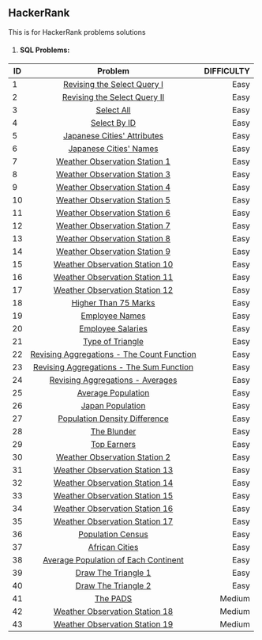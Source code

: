 ## HackerRank
This is for HackerRank problems solutions

1. #### SQL Problems:

| ID     | Problem                                                                                                | DIFFICULTY  |
| -------|:------------------------------------------------------------------------------------------------------:| -----------:|
| 1      | [Revising the Select Query I](https://www.hackerrank.com/challenges/revising-the-select-query)         | Easy        |
| 2      | [Revising the Select Query II](https://www.hackerrank.com/challenges/revising-the-select-query-2)      | Easy        |
| 3      | [Select All](https://www.hackerrank.com/challenges/select-all-sql)                                     | Easy        |
| 4      | [Select By ID](https://www.hackerrank.com/challenges/select-by-id)                                     | Easy        |
| 5      | [Japanese Cities' Attributes](https://www.hackerrank.com/challenges/japanese-cities-attributes)        | Easy        |
| 6      | [Japanese Cities' Names](https://www.hackerrank.com/challenges/japanese-cities-name)                   | Easy        |
| 7      | [Weather Observation Station 1](https://www.hackerrank.com/challenges/weather-observation-station-1)   | Easy        |
| 8      | [Weather Observation Station 3](https://www.hackerrank.com/challenges/weather-observation-station-3)   | Easy        |
| 9      | [Weather Observation Station 4](https://www.hackerrank.com/challenges/weather-observation-station-4)   | Easy        |
| 10     | [Weather Observation Station 5](https://www.hackerrank.com/challenges/weather-observation-station-5)   | Easy        |
| 11     | [Weather Observation Station 6](https://www.hackerrank.com/challenges/weather-observation-station-6)   | Easy        |
| 12     | [Weather Observation Station 7](https://www.hackerrank.com/challenges/weather-observation-station-7)   | Easy        |
| 13     | [Weather Observation Station 8](https://www.hackerrank.com/challenges/weather-observation-station-8)   | Easy        |
| 14     | [Weather Observation Station 9](https://www.hackerrank.com/challenges/weather-observation-station-9)   | Easy        |
| 15     | [Weather Observation Station 10](https://www.hackerrank.com/challenges/weather-observation-station-10) | Easy        |
| 16     | [Weather Observation Station 11](https://www.hackerrank.com/challenges/weather-observation-station-11) | Easy        |
| 17     | [Weather Observation Station 12](https://www.hackerrank.com/challenges/weather-observation-station-12) | Easy        |
| 18     | [Higher Than 75 Marks](https://www.hackerrank.com/challenges/more-than-75-marks)                       | Easy        |
| 19     | [Employee Names](https://www.hackerrank.com/challenges/name-of-employees)                              | Easy        |
| 20     | [Employee Salaries](https://www.hackerrank.com/challenges/salary-of-employees)                         | Easy        |
| 21     | [Type of Triangle](https://www.hackerrank.com/challenges/what-type-of-triangle)                        | Easy        |
| 22     | [Revising Aggregations - The Count Function](https://www.hackerrank.com/challenges/revising-aggregations-the-average-function) | Easy        |
| 23     | [Revising Aggregations - The Sum Function](https://www.hackerrank.com/challenges/revising-aggregations-sum)                    | Easy        |
| 24     | [Revising Aggregations - Averages](https://www.hackerrank.com/challenges/revising-aggregations-the-average-function)           | Easy        |
| 25     | [Average Population](https://www.hackerrank.com/challenges/average-population)                         | Easy        |
| 26     | [Japan Population](https://www.hackerrank.com/challenges/japan-population)                             | Easy        |
| 27     | [Population Density Difference](https://www.hackerrank.com/challenges/population-density-difference)   | Easy        |
| 28     | [The Blunder](https://www.hackerrank.com/challenges/the-blunder)                                       | Easy        |
| 29     | [Top Earners](https://www.hackerrank.com/challenges/earnings-of-employees)                             | Easy        |
| 30     | [Weather Observation Station 2](https://www.hackerrank.com/challenges/weather-observation-station-2)   | Easy        |
| 31     | [Weather Observation Station 13](https://www.hackerrank.com/challenges/weather-observation-station-13) | Easy        |
| 32     | [Weather Observation Station 14](https://www.hackerrank.com/challenges/weather-observation-station-14) | Easy        |
| 33     | [Weather Observation Station 15](https://www.hackerrank.com/challenges/weather-observation-station-15) | Easy        |
| 34     | [Weather Observation Station 16](https://www.hackerrank.com/challenges/weather-observation-station-16) | Easy        |
| 35     | [Weather Observation Station 17](https://www.hackerrank.com/challenges/weather-observation-station-17) | Easy        |
| 36     | [Population Census](https://www.hackerrank.com/challenges/asian-population)                            | Easy        |
| 37     | [African Cities](https://www.hackerrank.com/challenges/african-cities)                                 | Easy        |
| 38     | [Average Population of Each Continent](https://www.hackerrank.com/challenges/average-population-of-each-continent)             | Easy        |
| 39     | [Draw The Triangle 1](https://www.hackerrank.com/challenges/draw-the-triangle-1)                       | Easy        |
| 40     | [Draw The Triangle 2](https://www.hackerrank.com/challenges/draw-the-triangle-2)                       | Easy        |
| 41     | [The PADS](https://www.hackerrank.com/challenges/the-pads)                                             | Medium      |
| 42     | [Weather Observation Station 18](https://www.hackerrank.com/challenges/weather-observation-station-18) | Medium      |
| 43     | [Weather Observation Station 19](https://www.hackerrank.com/challenges/weather-observation-station-19) | Medium      |
